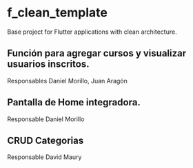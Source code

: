 # f_clean_template

Base project for Flutter applications with clean architecture.

## Función para agregar cursos y visualizar usuarios inscritos.
Responsables Daniel Morillo, Juan Aragón

## Pantalla de Home integradora.
Responsable Daniel Morillo

## CRUD Categorias
Responsable David Maury